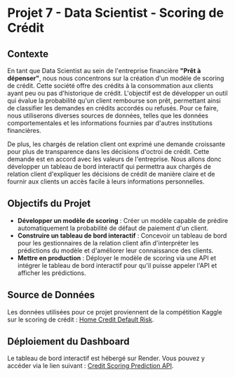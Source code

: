 # Projet 7 - Data Scientist - Scoring de Crédit

## Contexte

En tant que Data Scientist au sein de l'entreprise financière **"Prêt à dépenser"**, nous nous concentrons sur la création d'un modèle de scoring de crédit. Cette société offre des crédits à la consommation aux clients ayant peu ou pas d'historique de crédit. L'objectif est de développer un outil qui évalue la probabilité qu'un client rembourse son prêt, permettant ainsi de classifier les demandes en crédits accordés ou refusés. Pour ce faire, nous utiliserons diverses sources de données, telles que les données comportementales et les informations fournies par d'autres institutions financières.

De plus, les chargés de relation client ont exprimé une demande croissante pour plus de transparence dans les décisions d'octroi de crédit. Cette demande est en accord avec les valeurs de l'entreprise. Nous allons donc développer un tableau de bord interactif qui permettra aux chargés de relation client d'expliquer les décisions de crédit de manière claire et de fournir aux clients un accès facile à leurs informations personnelles.

## Objectifs du Projet

- **Développer un modèle de scoring** : Créer un modèle capable de prédire automatiquement la probabilité de défaut de paiement d'un client.
- **Construire un tableau de bord interactif** : Concevoir un tableau de bord pour les gestionnaires de la relation client afin d'interpréter les prédictions du modèle et d'améliorer leur connaissance des clients.
- **Mettre en production** : Déployer le modèle de scoring via une API et intégrer le tableau de bord interactif pour qu'il puisse appeler l'API et afficher les prédictions.

## Source de Données

Les données utilisées pour ce projet proviennent de la compétition Kaggle sur le scoring de crédit : [Home Credit Default Risk](https://www.kaggle.com/c/home-credit-default-risk/data).

## Déploiement du Dashboard

Le tableau de bord interactif est hébergé sur Render. Vous pouvez y accéder via le lien suivant : [Credit Scoring Prediction API](https://p7-gl2v.onrender.com/).

